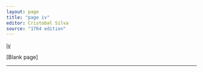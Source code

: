 ```yaml
---
layout: page
title: "page iv"
editor: Cristobal Silva
source: "1764 edition"
---
```



[iv]()

[Blank page]

---
